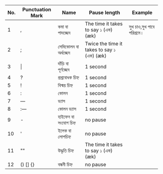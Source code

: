 | No. | Punctuation Mark | Name                  | Pause length                               | Example                   |
|-----|------------------|-----------------------|--------------------------------------------|----------------------------|
| 1   | ,                | কমা বা পাদচ্ছেদ       | The time it takes to say ১ (এক) (æk)       | সুখ চাও,সুখ পাবে পরিশ্রমে। |
| 2   | ;                | সেমিকোলন বা অর্ধচ্ছেদ | Twice the time it takes to say ১ (এক) (æk) |                            |
| 3   | \|                | দাঁড়ি বা পূর্ণচ্ছেদ  | 1 second                                   |                            |
| 4   | ?                | প্রশ্নবোধক চিহ্ন      | 1 second                                   |                            |
| 5   | !                | বিস্ময় চিহ্ন          | 1 second                                   |                            |
| 6   | :                | কোলন                  | 1 second                                   |                            |
| 7   | —                | ড্যাস                 | 1 second                                   |                            |
| 8   | :—              | কোলন ড্যাস            | 1 second                                   |                            |
| 9   | -                | হাইফেন বা সংযোগ চিহ্ন | no pause                                   |                            |
| 10  | '                | ইলেক বা লোপচিহ্ন      | no pause                                   |                            |
| 11  | ""               | উদ্ধৃতি চিহ্ন         | The time it takes to say ১ (এক) (æk)       |                            |
| 12  | () [] {}         | বন্ধনী চিহ্ন          | no pause                                   |                            |
